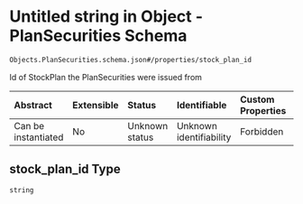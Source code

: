 # Untitled string in Object - PlanSecurities Schema

```txt
Objects.PlanSecurities.schema.json#/properties/stock_plan_id
```

Id of StockPlan the PlanSecurities were issued from

| Abstract            | Extensible | Status         | Identifiable            | Custom Properties | Additional Properties | Access Restrictions | Defined In                                                                                      |
| :------------------ | :--------- | :------------- | :---------------------- | :---------------- | :-------------------- | :------------------ | :---------------------------------------------------------------------------------------------- |
| Can be instantiated | No         | Unknown status | Unknown identifiability | Forbidden         | Allowed               | none                | [PlanSecurities.schema.json*](../out/objects/PlanSecurities.schema.json "open original schema") |

## stock_plan_id Type

`string`
